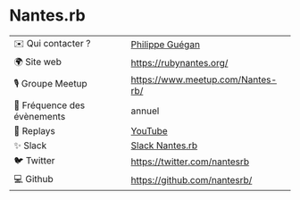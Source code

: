 # Nantes.rb

|                                |     |
| ------------------------------ | --- |
| ✉️ Qui contacter ?              | [Philippe Guégan](https://github.com/pguegan) |
| 🌍 Site web                    | https://rubynantes.org/ |
| 🎙 Groupe Meetup               | https://www.meetup.com/Nantes-rb/ |
| 📆 Fréquence des évènements    | annuel |
| 🎥 Replays                     | [YouTube](https://www.youtube.com/channel/UCBFtK0ub9gWogZ7ag5ZtlNw) |
| ✨ Slack                       | [Slack Nantes.rb](https://join.slack.com/t/nantesrb/shared_invite/enQtNjg2MDM5NzQzNjE4LTQzMjg2NTc1MWZjZDY5N2Q3NTY1Y2M0NDI0ZTYxYjBmNWJkNTdlYjc5ZjAyYWQ0YTRiMTY2MTQ0YWM4MTFlNzQ) |
| 🐦 Twitter                     | https://twitter.com/nantesrb |
| 💻 Github                      | https://github.com/nantesrb/ |
